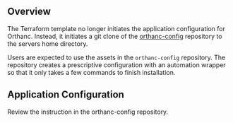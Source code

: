 ## Overview

The Terraform template no longer initiates the application configuration for Orthanc. Instead, it initiates a git clone of the [orthanc-config](https://github.com/digihunchinc/orthanc-config) repository to the servers home directory.

Users are expected to use the assets in the `orthanc-config` repository. The repository creates a prescriptive configuration with an automation wrapper so that it only takes a few commands to finish installation.

## Application Configuration

Review the instruction in the orthanc-config repository.
